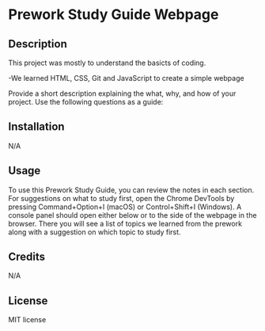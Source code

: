 # Prework Study Guide Webpage

## Description

This project was mostly to understand the basicts of coding.

-We learned HTML, CSS, Git and JavaScript to create a simple webpage

Provide a short description explaining the what, why, and how of your project. Use the following questions as a guide:

## Installation

N/A

## Usage

To use this Prework Study Guide, you can review the notes in each section. For suggestions on what to study first, open the Chrome DevTools by pressing Command+Option+I (macOS) or Control+Shift+I (Windows). A console panel should open either below or to the side of the webpage in the browser. There you will see a list of topics we learned from the prework along with a suggestion on which topic to study first.

## Credits

N/A
## License
MIT license